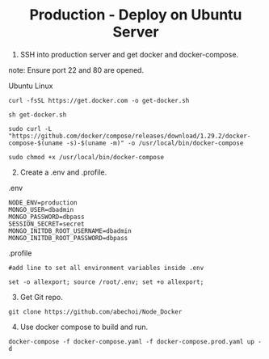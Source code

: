 <h1 align="center">
Production - Deploy on Ubuntu Server
</h1>

1. SSH into production server and get docker and docker-compose.

note: Ensure port 22 and 80 are opened.

Ubuntu Linux

```
curl -fsSL https://get.docker.com -o get-docker.sh

sh get-docker.sh

sudo curl -L "https://github.com/docker/compose/releases/download/1.29.2/docker-compose-$(uname -s)-$(uname -m)" -o /usr/local/bin/docker-compose

sudo chmod +x /usr/local/bin/docker-compose
```

2. Create a .env and .profile.

.env

```
NODE_ENV=production
MONGO_USER=dbadmin
MONGO_PASSWORD=dbpass
SESSION_SECRET=secret
MONGO_INITDB_ROOT_USERNAME=dbadmin
MONGO_INITDB_ROOT_PASSWORD=dbpass
```

.profile

```
#add line to set all environment variables inside .env

set -o allexport; source /root/.env; set +o allexport;
```

3. Get Git repo.

```
git clone https://github.com/abechoi/Node_Docker
```

4. Use docker compose to build and run.

```
docker-compose -f docker-compose.yaml -f docker-compose.prod.yaml up -d
```
